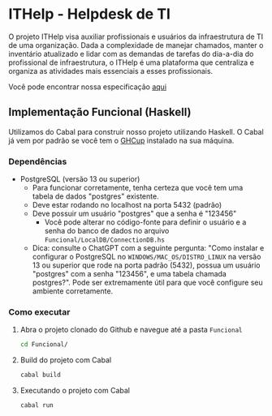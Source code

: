 # ITHelp - Helpdesk de TI

O projeto ITHelp visa auxiliar profissionais e usuários da infraestrutura de TI de uma organização. Dada a complexidade de manejar chamados, manter o inventário atualizado e lidar com as demandas de tarefas do dia-a-dia do profissional de infraestrutura, o ITHelp é uma plataforma que centraliza e organiza as atividades mais essenciais a esses profissionais.

Você pode encontrar nossa especificação [aqui](https://docs.google.com/document/d/1qIkzOHty6jXXsaRLysMd40sjNIDHf-m0h9GrSPG1m9o/edit?usp=sharing)

## Implementação Funcional (Haskell)

Utilizamos do Cabal para construir nosso projeto utilizando Haskell. O Cabal já vem por padrão se você tem o [GHCup](https://www.haskell.org/ghcup/) instalado na sua máquina.

### Dependências
- PostgreSQL (versão 13 ou superior)
    - Para funcionar corretamente, tenha certeza que você tem uma tabela de dados "postgres" existente. 
    - Deve estar rodando no localhost na porta 5432 (padrão)
    - Deve possuir um usuário "postgres" que a senha é "123456"
        - Você pode alterar no código-fonte para definir o usuário e a senha do banco de dados no arquivo `Funcional/LocalDB/ConnectionDB.hs`
    - Dica: consulte o ChatGPT com a seguinte pergunta: "Como instalar e configurar o PostgreSQL no `WINDOWS/MAC_OS/DISTRO_LINUX` na versão 13 ou superior que rode na porta padrão (5432), possua um usuário "postgres" com a senha "123456", e uma tabela chamada postgres?". Pode ser extremamente útil para que você configure seu ambiente corretamente.

### Como executar
1. Abra o projeto clonado do Github e navegue até a pasta `Funcional`
    ```sh
    cd Funcional/
    ```
2. Build do projeto com Cabal
    ```sh
    cabal build
    ```
3. Executando o projeto com Cabal
    ```sh
    cabal run
    ```